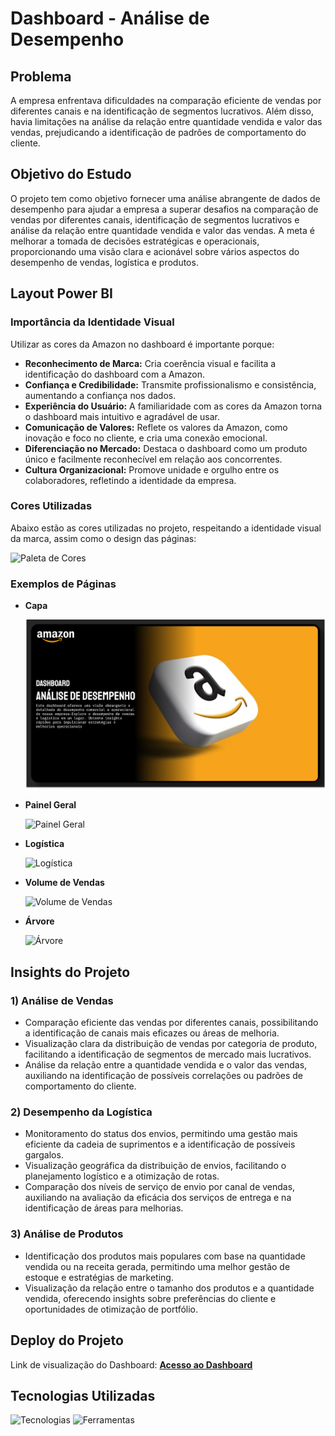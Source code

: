 # Dashboard - Análise de Desempenho

## Problema

A empresa enfrentava dificuldades na comparação eficiente de vendas por diferentes canais e na identificação de segmentos lucrativos. Além disso, havia limitações na análise da relação entre quantidade vendida e valor das vendas, prejudicando a identificação de padrões de comportamento do cliente.

## Objetivo do Estudo

O projeto tem como objetivo fornecer uma análise abrangente de dados de desempenho para ajudar a empresa a superar desafios na comparação de vendas por diferentes canais, identificação de segmentos lucrativos e análise da relação entre quantidade vendida e valor das vendas. A meta é melhorar a tomada de decisões estratégicas e operacionais, proporcionando uma visão clara e acionável sobre vários aspectos do desempenho de vendas, logística e produtos.

## Layout Power BI

### Importância da Identidade Visual

Utilizar as cores da Amazon no dashboard é importante porque:

- **Reconhecimento de Marca:** Cria coerência visual e facilita a identificação do dashboard com a Amazon.
- **Confiança e Credibilidade:** Transmite profissionalismo e consistência, aumentando a confiança nos dados.
- **Experiência do Usuário:** A familiaridade com as cores da Amazon torna o dashboard mais intuitivo e agradável de usar.
- **Comunicação de Valores:** Reflete os valores da Amazon, como inovação e foco no cliente, e cria uma conexão emocional.
- **Diferenciação no Mercado:** Destaca o dashboard como um produto único e facilmente reconhecível em relação aos concorrentes.
- **Cultura Organizacional:** Promove unidade e orgulho entre os colaboradores, refletindo a identidade da empresa.

### Cores Utilizadas

Abaixo estão as cores utilizadas no projeto, respeitando a identidade visual da marca, assim como o design das páginas:

![Paleta de Cores](<attachment:Paleta de Cores.png>)

### Exemplos de Páginas

- **Capa**
  
  ![Texto alternativo](Imagens/Capa.png)

- **Painel Geral**
  
  ![Painel Geral](<attachment:Painel Geral.png>)

- **Logística**
  
  ![Logística](attachment:Logística.png)

- **Volume de Vendas**
  
  ![Volume de Vendas](attachment:Volume_Vendas.png)

- **Árvore**
  
  ![Árvore](attachment:Árvore.png)

## Insights do Projeto

### 1) Análise de Vendas

- Comparação eficiente das vendas por diferentes canais, possibilitando a identificação de canais mais eficazes ou áreas de melhoria.
- Visualização clara da distribuição de vendas por categoria de produto, facilitando a identificação de segmentos de mercado mais lucrativos.
- Análise da relação entre a quantidade vendida e o valor das vendas, auxiliando na identificação de possíveis correlações ou padrões de comportamento do cliente.

### 2) Desempenho da Logística

- Monitoramento do status dos envios, permitindo uma gestão mais eficiente da cadeia de suprimentos e a identificação de possíveis gargalos.
- Visualização geográfica da distribuição de envios, facilitando o planejamento logístico e a otimização de rotas.
- Comparação dos níveis de serviço de envio por canal de vendas, auxiliando na avaliação da eficácia dos serviços de entrega e na identificação de áreas para melhorias.

### 3) Análise de Produtos

- Identificação dos produtos mais populares com base na quantidade vendida ou na receita gerada, permitindo uma melhor gestão de estoque e estratégias de marketing.
- Visualização da relação entre o tamanho dos produtos e a quantidade vendida, oferecendo insights sobre preferências do cliente e oportunidades de otimização de portfólio.

## Deploy do Projeto

Link de visualização do Dashboard: **[Acesso ao Dashboard](#)**

## Tecnologias Utilizadas

![Tecnologias](attachment:image.png)
![Ferramentas](attachment:image-2.png)